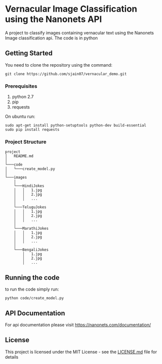 # Vernacular Image Classification using the Nanonets API

A project to classify images containing vernacular text using the Nanonets Image classification api. The code is in python

## Getting Started

You need to clone the repository using the command:
```
git clone https://github.com/sjain07/vernacular_demo.git
```

### Prerequisites

1. python 2.7
2. pip
3. requests

On ubuntu run:
```
sudo apt-get install python-setuptools python-dev build-essential 
sudo pip install requests
```

### Project Structure

```
project
│   README.md
│
└───code
│   └───create_model.py 
│  
└───images
    │
    └───HindiJokes
    │   │   1.jpg
    │   │   2.jpg
    │   │   ...
    │
    └───TeluguJokes
    │   │   1.jpg
    │   │   2.jpg
    │   │   ...
    │   
    └───MarathiJokes
    │   │   1.jpg
    │   │   2.jpg
    │   │   ...
    │   
    └───BengaliJokes
        │   1.jpg
        │   2.jpg
        │   ... 
```

## Running the code

to run the code simply run:
```
python code/create_model.py
```
## API Documentation

For api documentation please visit https://nanonets.com/documentation/

## License

This project is licensed under the MIT License - see the [LICENSE.md](LICENSE.md) file for details
